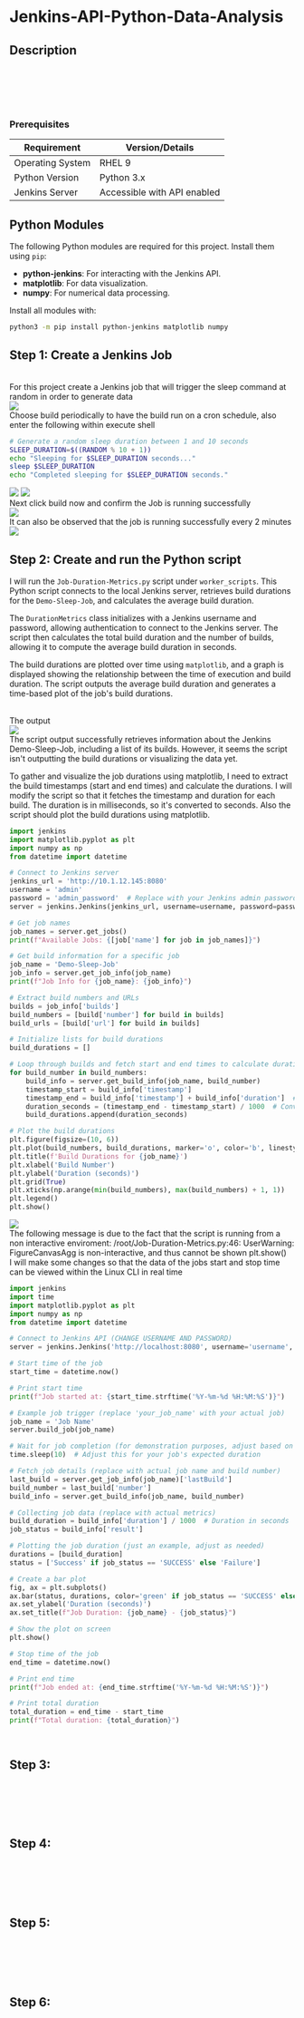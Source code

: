# Jenkins-API-Python-Data-Analysis
<h2>Description</h2>
<br/> 

<br />
<br/> 
<br/>




### **Prerequisites**  

| Requirement      | Version/Details              |
|------------------|------------------------------|
| Operating System | RHEL 9                       |
| Python Version   | Python 3.x                   |
| Jenkins Server   | Accessible with API enabled  |

## Python Modules
The following Python modules are required for this project. Install them using `pip`:
- **python-jenkins**: For interacting with the Jenkins API.
- **matplotlib**: For data visualization.
- **numpy**: For numerical data processing.

Install all modules with:
```bash
python3 -m pip install python-jenkins matplotlib numpy
```



## Step 1: Create a Jenkins Job

<br/> 
For this project create a Jenkins job that will trigger the sleep command at random in order to generate data
<br/> 

<img src="https://github.com/user-attachments/assets/8998af24-5bfa-49d8-9017-a50affa0781b"/>
<br/> Choose build periodically to have the build run on a cron schedule, also enter the following within execute shell  <br/>

```Bash
# Generate a random sleep duration between 1 and 10 seconds
SLEEP_DURATION=$((RANDOM % 10 + 1))
echo "Sleeping for $SLEEP_DURATION seconds..."
sleep $SLEEP_DURATION
echo "Completed sleeping for $SLEEP_DURATION seconds."
```

<img src="https://github.com/user-attachments/assets/171516f9-46ea-466b-a666-a5303faf1008"/>
<img src="https://github.com/user-attachments/assets/3b5e59f9-157d-4cbd-8e17-370b6b8bb293"/>
<br/> Next click build now and confirm the Job is running successfully  <br/>
<img src="https://github.com/user-attachments/assets/4ec4f476-8753-4923-90c0-3782bfeb7f3d"/>
<br/> It can also be observed that the job is running successfully every 2 minutes <br/> 
<img src="https://github.com/user-attachments/assets/34eb8214-00f2-4637-b819-92e57ce422d6"/>

## Step 2: Create and run the Python script

I will run the `Job-Duration-Metrics.py` script under `worker_scripts`. This Python script connects to the local Jenkins server, retrieves build durations for the `Demo-Sleep-Job`, and calculates the average build duration.

The `DurationMetrics` class initializes with a Jenkins username and password, allowing authentication to connect to the Jenkins server. The script then calculates the total build duration and the number of builds, allowing it to compute the average build duration in seconds.

The build durations are plotted over time using `matplotlib`, and a graph is displayed showing the relationship between the time of execution and build duration. The script outputs the average build duration and generates a time-based plot of the job's build durations.


<br/> The output <br/>
<img src="https://github.com/user-attachments/assets/66130738-62b8-4a14-8545-caeabc1f23a7"/>
<br/> The script output successfully retrieves information about the Jenkins Demo-Sleep-Job, including a list of its builds. However, it seems the script isn't outputting the build durations or visualizing the data yet.

To gather and visualize the job durations using matplotlib, I need to extract the build timestamps (start and end times) and calculate the durations. I will modify the script so that it fetches the timestamp and duration for each build. The duration is in milliseconds, so it's converted to seconds. Also the script should plot the build durations using matplotlib. <br/> 

```py
import jenkins
import matplotlib.pyplot as plt
import numpy as np
from datetime import datetime

# Connect to Jenkins server
jenkins_url = 'http://10.1.12.145:8080'
username = 'admin'
password = 'admin_password'  # Replace with your Jenkins admin password
server = jenkins.Jenkins(jenkins_url, username=username, password=password)

# Get job names
job_names = server.get_jobs()
print(f"Available Jobs: {[job['name'] for job in job_names]}")

# Get build information for a specific job
job_name = 'Demo-Sleep-Job'
job_info = server.get_job_info(job_name)
print(f"Job Info for {job_name}: {job_info}")

# Extract build numbers and URLs
builds = job_info['builds']
build_numbers = [build['number'] for build in builds]
build_urls = [build['url'] for build in builds]

# Initialize lists for build durations
build_durations = []

# Loop through builds and fetch start and end times to calculate durations
for build_number in build_numbers:
    build_info = server.get_build_info(job_name, build_number)
    timestamp_start = build_info['timestamp']
    timestamp_end = build_info['timestamp'] + build_info['duration']  # Assuming duration is in milliseconds
    duration_seconds = (timestamp_end - timestamp_start) / 1000  # Convert milliseconds to seconds
    build_durations.append(duration_seconds)

# Plot the build durations
plt.figure(figsize=(10, 6))
plt.plot(build_numbers, build_durations, marker='o', color='b', linestyle='-', label='Build Duration')
plt.title(f'Build Durations for {job_name}')
plt.xlabel('Build Number')
plt.ylabel('Duration (seconds)')
plt.grid(True)
plt.xticks(np.arange(min(build_numbers), max(build_numbers) + 1, 1))
plt.legend()
plt.show()

```

<img src="https://github.com/user-attachments/assets/02a4cf05-bbc5-4fa5-8ce1-8877931cbaf7"/>
<br/> The following message is due to the fact that the script is running from a non interactive enviroment: /root/Job-Duration-Metrics.py:46: UserWarning: FigureCanvasAgg is non-interactive, and thus cannot be shown
  plt.show()

 <br/>
I will make some changes so that the data of the jobs start and stop time can be viewed within the Linux CLI in real time
 <br/> 

```.py
import jenkins
import time
import matplotlib.pyplot as plt
import numpy as np
from datetime import datetime

# Connect to Jenkins API (CHANGE USERNAME AND PASSWORD)
server = jenkins.Jenkins('http://localhost:8080', username='username', password='password')

# Start time of the job
start_time = datetime.now()

# Print start time
print(f"Job started at: {start_time.strftime('%Y-%m-%d %H:%M:%S')}")

# Example job trigger (replace 'your_job_name' with your actual job)
job_name = 'Job Name'
server.build_job(job_name)

# Wait for job completion (for demonstration purposes, adjust based on your job's duration)
time.sleep(10)  # Adjust this for your job's expected duration

# Fetch job details (replace with actual job name and build number)
last_build = server.get_job_info(job_name)['lastBuild']
build_number = last_build['number']
build_info = server.get_build_info(job_name, build_number)

# Collecting job data (replace with actual metrics)
build_duration = build_info['duration'] / 1000  # Duration in seconds
job_status = build_info['result']

# Plotting the job duration (just an example, adjust as needed)
durations = [build_duration]
status = ['Success' if job_status == 'SUCCESS' else 'Failure']

# Create a bar plot
fig, ax = plt.subplots()
ax.bar(status, durations, color='green' if job_status == 'SUCCESS' else 'red')
ax.set_ylabel('Duration (seconds)')
ax.set_title(f"Job Duration: {job_name} - {job_status}")

# Show the plot on screen
plt.show()

# Stop time of the job
end_time = datetime.now()

# Print end time
print(f"Job ended at: {end_time.strftime('%Y-%m-%d %H:%M:%S')}")

# Print total duration
total_duration = end_time - start_time
print(f"Total duration: {total_duration}")



```
 
<img src=""/>


## Step 3: 

<br/> 
 
<br/> 

<img src=""/>
<img src=""/>
<br/>  <br/>
<img src=""/>


## Step 4: 

<br/> 
 
<br/> 

<img src=""/>
<img src=""/>
<br/>  <br/>
<img src=""/>

## Step 5: 

<br/> 
 
<br/> 

<img src=""/>
<img src=""/>
<br/>  <br/>
<img src=""/>

## Step 6: 

<br/> 
 
<br/> 

<img src=""/>
<img src=""/>
<br/>  <br/>
<img src=""/>

